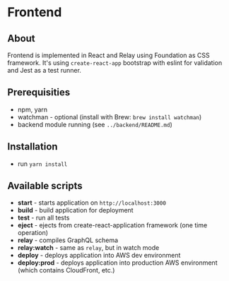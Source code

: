 # Frontend
## About
Frontend is implemented in React and Relay using Foundation as CSS framework. It's using `create-react-app` bootstrap with eslint for validation and Jest as a test runner.
## Prerequisities
* npm, yarn
* watchman - optional (install with Brew: `brew install watchman`)
* backend module running (see `../backend/README.md`)
## Installation
* run `yarn install`
## Available scripts
* **start** - starts application on `http://localhost:3000`
* **build** - build application for deployment
* **test** - run all tests
* **eject** - ejects from create-react-application framework (one time operation)
* **relay** - compiles GraphQL schema
* **relay:watch** - same as `relay`, but in watch mode
* **deploy** - deploys application into AWS dev environment
* **deploy:prod** - deploys application into production AWS environment (which contains CloudFront, etc.)
